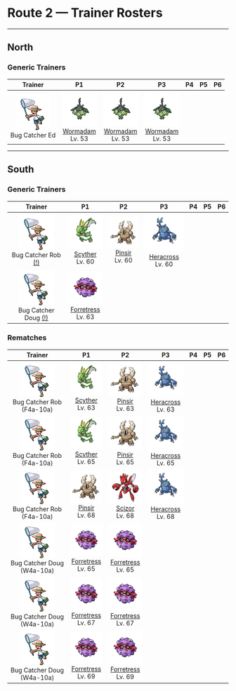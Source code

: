 # Route 2 — Trainer Rosters

---

## North


### Generic Trainers

| Trainer | P1 | P2 | P3 | P4 | P5 | P6 |
|:-------:|:--:|:--:|:--:|:--:|:--:|:--:|
| ![Bug Catcher Ed](../../assets/trainers/bug_catcher.png "Bug Catcher Ed")<br>Bug Catcher Ed | ![Wormadam](../../assets/sprites/wormadam-plant/front.gif "Wormadam: It is said that a WORMADAM that evolves on a cold day will have a thicker cloak.")<br>[Wormadam](../../pokemon/wormadam-plant.md/)<br>Lv. 53 | ![Wormadam](../../assets/sprites/wormadam-plant/front.gif "Wormadam: It is said that a WORMADAM that evolves on a cold day will have a thicker cloak.")<br>[Wormadam](../../pokemon/wormadam-plant.md/)<br>Lv. 53 | ![Wormadam](../../assets/sprites/wormadam-plant/front.gif "Wormadam: It is said that a WORMADAM that evolves on a cold day will have a thicker cloak.")<br>[Wormadam](../../pokemon/wormadam-plant.md/)<br>Lv. 53 |


---

## South


### Generic Trainers

| Trainer | P1 | P2 | P3 | P4 | P5 | P6 |
|:-------:|:--:|:--:|:--:|:--:|:--:|:--:|
| ![Bug Catcher Rob (!)](../../assets/trainers/bug_catcher.png "Bug Catcher Rob (!)")<br>Bug Catcher Rob [(!)](#rematches) | ![Scyther](../../assets/sprites/scyther/front.gif "Scyther: When it moves, it leaves only a blur. If it hides in grass, its protective coloration makes it invisible.")<br>[Scyther](../../pokemon/scyther.md/)<br>Lv. 60 | ![Pinsir](../../assets/sprites/pinsir/front.gif "Pinsir: It swings its long pincer horns wildly to attack. During cold periods, it hides deep in forests.")<br>[Pinsir](../../pokemon/pinsir.md/)<br>Lv. 60 | ![Heracross](../../assets/sprites/heracross/front.gif "Heracross: It is usually docile, but if it is disturbed while sipping honey, it chases off the intruder with its horn.")<br>[Heracross](../../pokemon/heracross.md/)<br>Lv. 60 |
| ![Bug Catcher Doug (!)](../../assets/trainers/bug_catcher.png "Bug Catcher Doug (!)")<br>Bug Catcher Doug [(!)](#rematches) | ![Forretress](../../assets/sprites/forretress/front.gif "Forretress: It remains immovably rooted to its tree. It scatters pieces of its hard shell to drive its enemies away.")<br>[Forretress](../../pokemon/forretress.md/)<br>Lv. 63 |


### Rematches

| Trainer | P1 | P2 | P3 | P4 | P5 | P6 |
|:-------:|:--:|:--:|:--:|:--:|:--:|:--:|
| ![Bug Catcher Rob (F4a-10a)](../../assets/trainers/bug_catcher.png "Bug Catcher Rob (F4a-10a)")<br>Bug Catcher Rob (F4a-10a) | ![Scyther](../../assets/sprites/scyther/front.gif "Scyther: When it moves, it leaves only a blur. If it hides in grass, its protective coloration makes it invisible.")<br>[Scyther](../../pokemon/scyther.md/)<br>Lv. 63 | ![Pinsir](../../assets/sprites/pinsir/front.gif "Pinsir: It swings its long pincer horns wildly to attack. During cold periods, it hides deep in forests.")<br>[Pinsir](../../pokemon/pinsir.md/)<br>Lv. 63 | ![Heracross](../../assets/sprites/heracross/front.gif "Heracross: It is usually docile, but if it is disturbed while sipping honey, it chases off the intruder with its horn.")<br>[Heracross](../../pokemon/heracross.md/)<br>Lv. 63 |
| ![Bug Catcher Rob (F4a-10a)](../../assets/trainers/bug_catcher.png "Bug Catcher Rob (F4a-10a)")<br>Bug Catcher Rob (F4a-10a) | ![Scyther](../../assets/sprites/scyther/front.gif "Scyther: When it moves, it leaves only a blur. If it hides in grass, its protective coloration makes it invisible.")<br>[Scyther](../../pokemon/scyther.md/)<br>Lv. 65 | ![Pinsir](../../assets/sprites/pinsir/front.gif "Pinsir: It swings its long pincer horns wildly to attack. During cold periods, it hides deep in forests.")<br>[Pinsir](../../pokemon/pinsir.md/)<br>Lv. 65 | ![Heracross](../../assets/sprites/heracross/front.gif "Heracross: It is usually docile, but if it is disturbed while sipping honey, it chases off the intruder with its horn.")<br>[Heracross](../../pokemon/heracross.md/)<br>Lv. 65 |
| ![Bug Catcher Rob (F4a-10a)](../../assets/trainers/bug_catcher.png "Bug Catcher Rob (F4a-10a)")<br>Bug Catcher Rob (F4a-10a) | ![Pinsir](../../assets/sprites/pinsir/front.gif "Pinsir: It swings its long pincer horns wildly to attack. During cold periods, it hides deep in forests.")<br>[Pinsir](../../pokemon/pinsir.md/)<br>Lv. 68 | ![Scizor](../../assets/sprites/scizor/front.gif "Scizor: Its wings are not used for flying. They are flapped at high speed to adjust its body temperature.")<br>[Scizor](../../pokemon/scizor.md/)<br>Lv. 68 | ![Heracross](../../assets/sprites/heracross/front.gif "Heracross: It is usually docile, but if it is disturbed while sipping honey, it chases off the intruder with its horn.")<br>[Heracross](../../pokemon/heracross.md/)<br>Lv. 68 |
| ![Bug Catcher Doug (W4a-10a)](../../assets/trainers/bug_catcher.png "Bug Catcher Doug (W4a-10a)")<br>Bug Catcher Doug (W4a-10a) | ![Forretress](../../assets/sprites/forretress/front.gif "Forretress: It remains immovably rooted to its tree. It scatters pieces of its hard shell to drive its enemies away.")<br>[Forretress](../../pokemon/forretress.md/)<br>Lv. 65 | ![Forretress](../../assets/sprites/forretress/front.gif "Forretress: It remains immovably rooted to its tree. It scatters pieces of its hard shell to drive its enemies away.")<br>[Forretress](../../pokemon/forretress.md/)<br>Lv. 65 |
| ![Bug Catcher Doug (W4a-10a)](../../assets/trainers/bug_catcher.png "Bug Catcher Doug (W4a-10a)")<br>Bug Catcher Doug (W4a-10a) | ![Forretress](../../assets/sprites/forretress/front.gif "Forretress: It remains immovably rooted to its tree. It scatters pieces of its hard shell to drive its enemies away.")<br>[Forretress](../../pokemon/forretress.md/)<br>Lv. 67 | ![Forretress](../../assets/sprites/forretress/front.gif "Forretress: It remains immovably rooted to its tree. It scatters pieces of its hard shell to drive its enemies away.")<br>[Forretress](../../pokemon/forretress.md/)<br>Lv. 67 |
| ![Bug Catcher Doug (W4a-10a)](../../assets/trainers/bug_catcher.png "Bug Catcher Doug (W4a-10a)")<br>Bug Catcher Doug (W4a-10a) | ![Forretress](../../assets/sprites/forretress/front.gif "Forretress: It remains immovably rooted to its tree. It scatters pieces of its hard shell to drive its enemies away.")<br>[Forretress](../../pokemon/forretress.md/)<br>Lv. 69 | ![Forretress](../../assets/sprites/forretress/front.gif "Forretress: It remains immovably rooted to its tree. It scatters pieces of its hard shell to drive its enemies away.")<br>[Forretress](../../pokemon/forretress.md/)<br>Lv. 69 |

